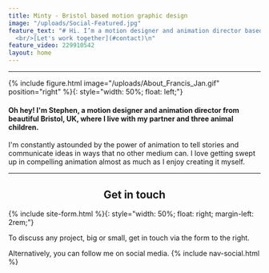 ```yaml
---
title: Minty - Bristol based motion graphic design
image: "/uploads/Social-Featured.jpg"
feature_text: "# Hi. I’m a motion designer and animation director based in Bristol.
  <br/>[Let's work together](#contact)\n"
feature_video: 229910542
layout: home
---
```


<div id="profile"></div>

---

{% include figure.html image="/uploads/About_Francis_Jan.gif" position="right" %}{: style="width: 50%; float: left;"}

#### Oh hey! I'm Stephen, a motion designer and animation director from beautiful Bristol, UK, where I live with my partner and three animal children.

I'm constantly astounded by the power of animation to tell stories and communicate ideas in ways that no other medium can. I love getting swept up in compelling animation almost as much as I enjoy creating it myself.

<div id="contact"></div>

---

<h2 style="text-align: center;">Get in touch</h2>

{% include site-form.html %}{: style="width: 50%; float: right; margin-left: 2rem;"}

To discuss any project, big or small, get in touch via the form to the right.

Alternatively, you can follow me on social media.
{% include nav-social.html %}